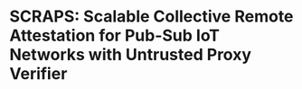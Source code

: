#  SCRAPS: Scalable Collective Remote Attestation for Pub-Sub IoT Networks with Untrusted Proxy Verifier





